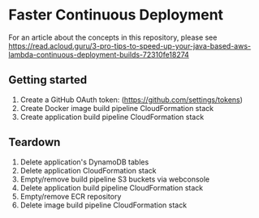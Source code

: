 # Faster Continuous Deployment

For an article about the concepts in this repository, please see https://read.acloud.guru/3-pro-tips-to-speed-up-your-java-based-aws-lambda-continuous-deployment-builds-72310fe18274

## Getting started

1. Create a GitHub OAuth token: (https://github.com/settings/tokens)
1. Create Docker image build pipeline CloudFormation stack
1. Create application build pipeline CloudFormation stack

## Teardown

1. Delete application's DynamoDB tables
1. Delete application CloudFormation stack
1. Empty/remove build pipeline S3 buckets via webconsole
1. Delete application build pipeline CloudFormation stack
1. Empty/remove ECR repository
1. Delete image build pipeline CloudFormation stack
